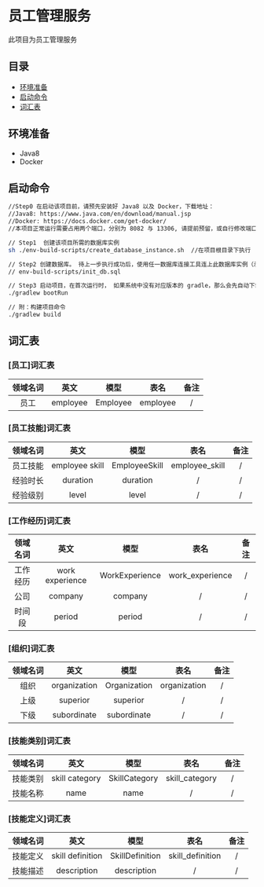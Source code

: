 # 员工管理服务

此项目为员工管理服务

## 目录
* [环境准备](#环境准备)
* [启动命令](#启动命令)
* [词汇表](#词汇表)

## 环境准备
- Java8
- Docker

## 启动命令
```bash
//Step0 在启动该项目前，请预先安装好 Java8 以及 Docker，下载地址：
//Java8: https://www.java.com/en/download/manual.jsp
//Docker: https://docs.docker.com/get-docker/
//本项目正常运行需要占用两个端口，分别为 8082 与 13306, 请提前预留，或自行修改端口号

// Step1  创建该项目所需的数据库实例
sh ./env-build-scripts/create_database_instance.sh  //在项目根目录下执行

// Step2 创建数据库。 待上一步执行成功后，使用任一数据库连接工具连上此数据库实例（示例用户名密码在命令脚本中），在 sql console 中执行以下sql 脚本,创建数据库
// env-build-scripts/init_db.sql  

// Step3 启动项目，在首次运行时， 如果系统中没有对应版本的 gradle，那么会先自动下载，之后项目启动时，会自动运行db/migration下的所有sql 脚本，创建对应的表，数据库结构等等, 最后项目启动在 8082 端口下
./gradlew bootRun       

// 附：构建项目命令
./gradlew build      

```

## 词汇表

### [员工]词汇表
|  领域名词 |  英文   |  模型  |   表名  |  备注  |
|  :----:  | :----: | :----: | :----: | :----: |
|     员工   | employee |  Employee  | employee  |  / |

### [员工技能]词汇表
|  领域名词 |  英文   |  模型  |   表名  |  备注  |
|  :----:  | :----: | :----: | :----: | :----: |
|     员工技能   | employee skill |  EmployeeSkill  | employee_skill  |  / |
|     经验时长   | duration |  duration  | /  |  / |
|     经验级别   | level |  level  | /  |  / |

### [工作经历]词汇表
|  领域名词 |  英文   |  模型  |   表名  |  备注  |
|  :----:  | :----: | :----: | :----: | :----: |
|     工作经历   | work experience |  WorkExperience  | work_experience  |  / |
|     公司   | company |  company  | /  |  / |
|     时间段   | period |  period  | /  |  / |

### [组织]词汇表
|  领域名词 |  英文   |  模型  |   表名  |  备注  |
|  :----:  | :----: | :----: | :----: | :----: |
|     组织   | organization |  Organization  | organization  |  / |
|     上级   | superior |  superior  | /  |  / |
|     下级   | subordinate |  subordinate  | /  |  / |

### [技能类别]词汇表
|  领域名词 |  英文   |  模型  |   表名  |  备注  |
|  :----:  | :----: | :----: | :----: | :----: |
|     技能类别   | skill category |  SkillCategory  | skill_category  |  / |
|     技能名称   | name |  name  | /  |  / |

### [技能定义]词汇表
|  领域名词 |  英文   |  模型  |   表名  |  备注  |
|  :----:  | :----: | :----: | :----: | :----: |
|     技能定义   | skill definition |  SkillDefinition  | skill_definition  |  / |
|     技能描述   | description |  description  | /  |  / |
